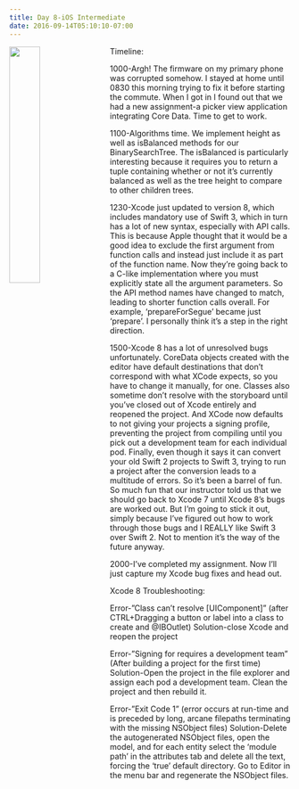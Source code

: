 ```yaml
---
title: Day 8-iOS Intermediate
date: 2016-09-14T05:10:10-07:00
---
```

<img style="float: left; margin:0 1em 1em 0; width: 33%" src="/img/blog/day8.jpg"/> Timeline:

1000-Argh!  The firmware on my primary phone was corrupted somehow.  I stayed at home until 0830 this morning trying to fix it before starting the commute.  When I got in I found out that we had a new assignment-a picker view application integrating Core Data. Time to get to work.

1100-Algorithms time.  We implement height as well as isBalanced methods for our BinarySearchTree.  The isBalanced is particularly interesting because it requires you to return a tuple containing whether or not it’s currently balanced as well as the tree height to compare to other children trees.

1230-Xcode just updated to version 8, which includes mandatory use of Swift 3, which in turn has a lot of new syntax, especially with API calls.  This is because Apple thought that it would be a good idea to exclude the first argument from function calls and instead just include it as part of the function name.  Now they’re going back to a C-like implementation where you must explicitly state all the argument parameters.  So the API method names have changed to match, leading to shorter function calls overall.  For example, ‘prepareForSegue’ became just ‘prepare’.  I personally think it’s a step in the right direction.

1500-Xcode 8 has a lot of unresolved bugs unfortunately.  CoreData objects created with the editor have default destinations that don’t correspond with what XCode expects, so you have to change it manually, for one.  Classes also sometime don’t resolve with the storyboard until you’ve closed out of Xcode entirely and reopened the project.  And XCode now defaults to not giving your projects a signing profile, preventing the project from compiling until you pick out a development team for each individual pod. Finally, even though it says it can convert your old Swift 2 projects to Swift 3, trying to run a project after the conversion leads to a multitude of errors.  So it’s been a barrel of fun.  So much fun that our instructor told us that we should go back to Xcode 7 until Xcode 8’s bugs are worked out.  But I’m going to stick it out, simply because I’ve figured out how to work through those bugs and I REALLY like Swift 3 over Swift 2.  Not to mention it’s the way of the future anyway.

2000-I’ve completed my assignment.  Now I’ll just capture my Xcode bug fixes and head out.



Xcode 8 Troubleshooting:

Error-”Class can’t resolve \[UIComponent]” (after CTRL+Dragging a button or label into a class to create and @IBOutlet) Solution-close Xcode and reopen the project

Error-”Signing for requires a development team” (After building a project for the first time) Solution-Open the project in the file explorer and assign each pod a development team.  Clean the project and then rebuild it.

Error-”Exit Code 1” (error occurs at run-time and is preceded by long, arcane filepaths terminating with the missing NSObject files) Solution-Delete the autogenerated NSObject files, open the model, and for each entity select the ‘module path’ in the attributes tab and delete all the text, forcing the ‘true’ default directory.  Go to Editor in the menu bar and regenerate the NSObject files.
